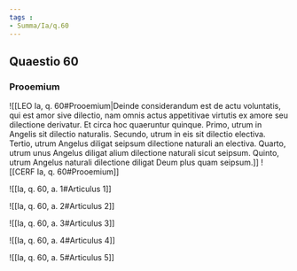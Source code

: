 ```yaml
---
tags : 
- Summa/Ia/q.60
---
```


## Quaestio 60

### Prooemium

![[LEO Ia, q. 60#Prooemium|Deinde considerandum est de actu voluntatis, qui est amor sive dilectio, nam omnis actus appetitivae virtutis ex amore seu dilectione derivatur. Et circa hoc quaeruntur quinque. Primo, utrum in Angelis sit dilectio naturalis. Secundo, utrum in eis sit dilectio electiva. Tertio, utrum Angelus diligat seipsum dilectione naturali an electiva. Quarto, utrum unus Angelus diligat alium dilectione naturali sicut seipsum. Quinto, utrum Angelus naturali dilectione diligat Deum plus quam seipsum.]]
![[CERF Ia, q. 60#Prooemium]]

![[Ia, q. 60, a. 1#Articulus 1]]

![[Ia, q. 60, a. 2#Articulus 2]]

![[Ia, q. 60, a. 3#Articulus 3]]

![[Ia, q. 60, a. 4#Articulus 4]]

![[Ia, q. 60, a. 5#Articulus 5]]

